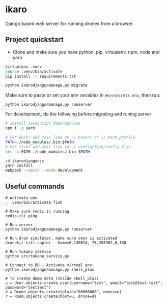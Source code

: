 # ikaro
Django based web server for running drones from a browser

## Project quickstart

* Clone and make sure you have python, pip, virtualenv, npm, node and yarn

```bash
virtualenv .venv
source .venv/bin/activate
pip install -r requirements.txt

python ikarodjango/manage.py migrate
```

Make sure to paste or set your env variables in `env/secrets.env`, then run:
```
python ikarodjango/manage.py runserver
```

For development, do the following before migrating and runing server
```bash
# Install javascript dependencies
npm i -g yarn

# For Bash: add this line to ~/.bashrc or ~/.bash_profile
PATH=./node_modules/.bin:$PATH
# For fish: add this line to ~/.config/fish/config.fish
set -x PATH ./node_modules/.bin $PATH

cd ikarodjango/js
yarn install
webpack --watch --mode development
```

## Useful commands
```
# Activate env
. .venv/bin/activate.fish

# Make sure redis is running
redis-cli ping

# Run server
python ikarodjango/manage.py runserver

# Run dron simulator, make sure venv is activated
dronekit-sitl copter --home=6.149014,-75.393962,0,180

# Run tukano service
python src/tukano_service.py

# Connect to BD - Activate virtual env
python ikarodjango/manage.py shell_plus

# To create demo data (Inside shell_plus)
u = User.objects.create_user(username="test", email="test@test.test", password="testtest")
d = Drone.objects.create(plate="00000000", owner=u)
r = Room.objects.create(host=u, drone=d)
```
